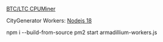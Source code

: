 
[BTC/LTC CPUMiner](https://github.com/universalbit-dev/CityGenerator/blob/master/workers/README)

CityGenerator Workers: [Nodejs 18]()

npm i --build-from-source
pm2 start armadillium-workers.js


